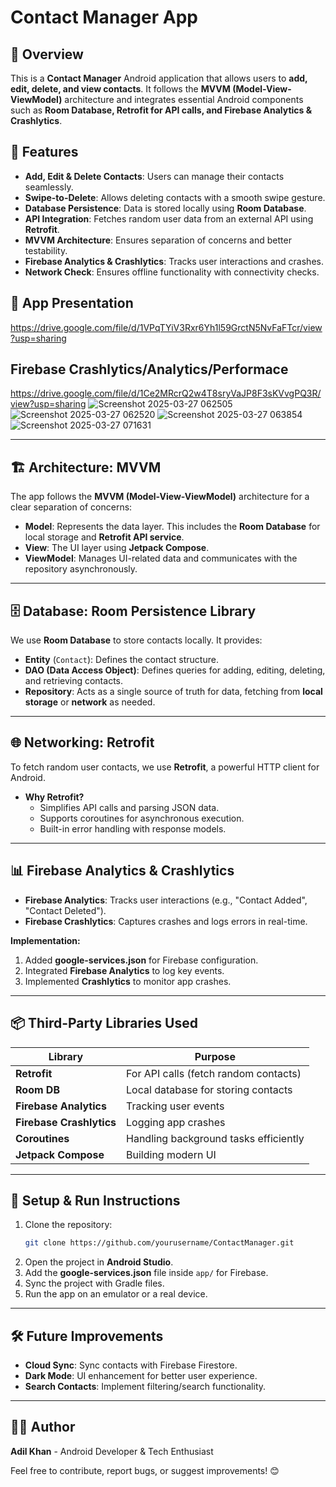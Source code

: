 # Contact Manager App

## 📌 Overview
This is a **Contact Manager** Android application that allows users to **add, edit, delete, and view contacts**. It follows the **MVVM (Model-View-ViewModel)** architecture and integrates essential Android components such as **Room Database, Retrofit for API calls, and Firebase Analytics & Crashlytics**.

## 🚀 Features
- **Add, Edit & Delete Contacts**: Users can manage their contacts seamlessly.
- **Swipe-to-Delete**: Allows deleting contacts with a smooth swipe gesture.
- **Database Persistence**: Data is stored locally using **Room Database**.
- **API Integration**: Fetches random user data from an external API using **Retrofit**.
- **MVVM Architecture**: Ensures separation of concerns and better testability.
- **Firebase Analytics & Crashlytics**: Tracks user interactions and crashes.
- **Network Check**: Ensures offline functionality with connectivity checks.

## 🚀 App Presentation
https://drive.google.com/file/d/1VPqTYiV3Rxr6Yh1l59GrctN5NvFaFTcr/view?usp=sharing

## Firebase Crashlytics/Analytics/Performace
https://drive.google.com/file/d/1Ce2MRcrQ2w4T8sryVaJP8F3sKVvgPQ3R/view?usp=sharing
![Screenshot 2025-03-27 062505](https://github.com/user-attachments/assets/90365e93-cbaf-4232-8f56-b9b038adb345)
![Screenshot 2025-03-27 062520](https://github.com/user-attachments/assets/e1bcbb66-e1be-4e1d-af90-9207efb52efc)
![Screenshot 2025-03-27 063854](https://github.com/user-attachments/assets/3b37b5d7-f4a7-45f4-9783-c4cf8d97bfcc)
![Screenshot 2025-03-27 071631](https://github.com/user-attachments/assets/aecbc543-22ff-42a9-9bd6-1cdc86a83d62)



---

## 🏗 Architecture: MVVM

The app follows the **MVVM (Model-View-ViewModel)** architecture for a clear separation of concerns:

- **Model**: Represents the data layer. This includes the **Room Database** for local storage and **Retrofit API service**.
- **View**: The UI layer using **Jetpack Compose**.
- **ViewModel**: Manages UI-related data and communicates with the repository asynchronously.

---

## 🗄 Database: Room Persistence Library
We use **Room Database** to store contacts locally. It provides:
- **Entity** (`Contact`): Defines the contact structure.
- **DAO (Data Access Object)**: Defines queries for adding, editing, deleting, and retrieving contacts.
- **Repository**: Acts as a single source of truth for data, fetching from **local storage** or **network** as needed.

---

## 🌐 Networking: Retrofit
To fetch random user contacts, we use **Retrofit**, a powerful HTTP client for Android.
- **Why Retrofit?**
  - Simplifies API calls and parsing JSON data.
  - Supports coroutines for asynchronous execution.
  - Built-in error handling with response models.

---

## 📊 Firebase Analytics & Crashlytics
- **Firebase Analytics**: Tracks user interactions (e.g., "Contact Added", "Contact Deleted").
- **Firebase Crashlytics**: Captures crashes and logs errors in real-time.

**Implementation:**
1. Added **google-services.json** for Firebase configuration.
2. Integrated **Firebase Analytics** to log key events.
3. Implemented **Crashlytics** to monitor app crashes.

---

## 📦 Third-Party Libraries Used
| Library         | Purpose |
|---------------|---------|
| **Retrofit**  | For API calls (fetch random contacts) |
| **Room DB**   | Local database for storing contacts |
| **Firebase Analytics** | Tracking user events |
| **Firebase Crashlytics** | Logging app crashes |
| **Coroutines** | Handling background tasks efficiently |
| **Jetpack Compose** | Building modern UI |

---

## 🔧 Setup & Run Instructions
1. Clone the repository:
   ```bash
   git clone https://github.com/yourusername/ContactManager.git
   ```
2. Open the project in **Android Studio**.
3. Add the **google-services.json** file inside `app/` for Firebase.
4. Sync the project with Gradle files.
5. Run the app on an emulator or a real device.

---

## 🛠 Future Improvements
- **Cloud Sync**: Sync contacts with Firebase Firestore.
- **Dark Mode**: UI enhancement for better user experience.
- **Search Contacts**: Implement filtering/search functionality.

---

## 👨‍💻 Author
**Adil Khan** - Android Developer & Tech Enthusiast

Feel free to contribute, report bugs, or suggest improvements! 😊

